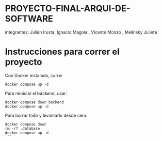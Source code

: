# PROYECTO-FINAL-ARQUI-DE-SOFTWARE

integrantes: Julian Irusta, Ignacio Magoia , Vicente Monzo , Melinsky Julieta


# Instrucciones para correr el proyecto

Con Docker instalado, correr

```
docker compose up -d
```

Para reiniciar el backend, usar:

```
docker compose down backend
docker compose up -d
```

Para borrar todo y levantarlo desde cero:

````
docker compose down
rm -rf .database
docker compose up -d
```
